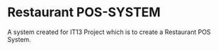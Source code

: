 # Restaurant POS-SYSTEM

A system created for IT13 Project which is to create a Restaurant POS System.
